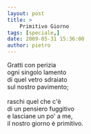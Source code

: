 ```yaml
---
layout: post
title: >
    Primitivo Giorno
tags: [speciale,]
date: 2009-05-31 15:36:00
author: pietro
---
```

Gratti con perizia<br/>ogni singolo lamento<br/>di quel vetro sdraiato<br/>sul nostro pavimento;<br/><br/>raschi quel che c'è<br/>di un pensiero fuggitivo<br/>e lasciane un po' a me,<br/>il nostro giorno è primitivo.
